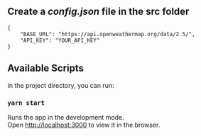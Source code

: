 ## Create a *config.json* file in the src folder

```
{
    "BASE_URL": "https://api.openweathermap.org/data/2.5/",
    "API_KEY": "YOUR_API_KEY"
}
```

## Available Scripts

In the project directory, you can run:

### `yarn start`

Runs the app in the development mode.\
Open [http://localhost:3000](http://localhost:3000) to view it in the browser.

